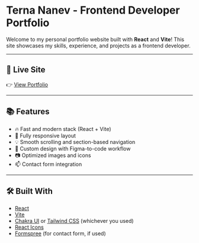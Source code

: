 # Terna Nanev - Frontend Developer Portfolio

Welcome to my personal portfolio website built with **React** and **Vite**! This site showcases my skills, experience, and projects as a frontend developer.

---

## 🚀 Live Site

👉 [View Portfolio](https://your-portfolio-url.com)

---

## 📚 Features

- 🔥 Fast and modern stack (React + Vite)
- 📱 Fully responsive layout
- 💡 Smooth scrolling and section-based navigation
- 🎨 Custom design with Figma-to-code workflow
- 📷 Optimized images and icons
- 📫 Contact form integration

---

## 🛠️ Built With

- [React](https://reactjs.org/)
- [Vite](https://vitejs.dev/)
- [Chakra UI](https://chakra-ui.com/) or [Tailwind CSS](https://tailwindcss.com/) (whichever you used)
- [React Icons](https://react-icons.github.io/react-icons/)
- [Formspree](https://www.emailjs.com/) (for contact form, if used)
